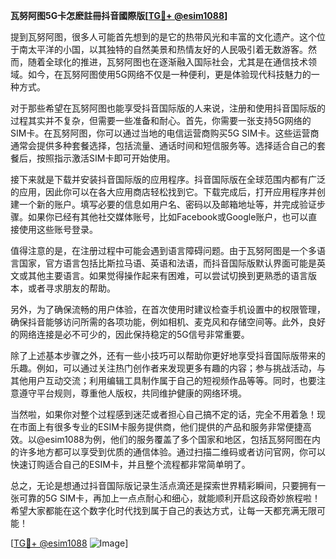 **瓦努阿图5G卡怎麽註冊抖音國際版[[TG💪+ @esim1088](https://t.me/s/esim1088)]**

提到瓦努阿图，很多人可能首先想到的是它的热带风光和丰富的文化遗产。这个位于南太平洋的小国，以其独特的自然美景和热情友好的人民吸引着无数游客。然而，随着全球化的推进，瓦努阿图也在逐渐融入国际社会，尤其是在通信技术领域。如今，在瓦努阿图使用5G网络不仅是一种便利，更是体验现代科技魅力的一种方式。

对于那些希望在瓦努阿图也能享受抖音国际版的人来说，注册和使用抖音国际版的过程其实并不复杂，但需要一些准备和耐心。首先，你需要一张支持5G网络的SIM卡。在瓦努阿图，你可以通过当地的电信运营商购买5G SIM卡。这些运营商通常会提供多种套餐选择，包括流量、通话时间和短信服务等。选择适合自己的套餐后，按照指示激活SIM卡即可开始使用。

接下来就是下载并安装抖音国际版的应用程序。抖音国际版在全球范围内都有广泛的应用，因此你可以在各大应用商店轻松找到它。下载完成后，打开应用程序并创建一个新的账户。填写必要的信息如用户名、密码以及邮箱地址等，并完成验证步骤。如果你已经有其他社交媒体账号，比如Facebook或Google账户，也可以直接使用这些账号登录。

值得注意的是，在注册过程中可能会遇到语言障碍问题。由于瓦努阿图是一个多语言国家，官方语言包括比斯拉马语、英语和法语，而抖音国际版默认界面可能是英文或其他主要语言。如果觉得操作起来有困难，可以尝试切换到更熟悉的语言版本，或者寻求朋友的帮助。

另外，为了确保流畅的用户体验，在首次使用时建议检查手机设置中的权限管理，确保抖音能够访问所需的各项功能，例如相机、麦克风和存储空间等。此外，良好的网络连接是必不可少的，因此保持稳定的5G信号非常重要。

除了上述基本步骤之外，还有一些小技巧可以帮助你更好地享受抖音国际版带来的乐趣。例如，可以通过关注热门创作者来发现更多有趣的内容；参与挑战活动，与其他用户互动交流；利用编辑工具制作属于自己的短视频作品等等。同时，也要注意遵守平台规则，尊重他人版权，共同维护健康的网络环境。

当然啦，如果你对整个过程感到迷茫或者担心自己搞不定的话，完全不用着急！现在市面上有很多专业的ESIM卡服务提供商，他们提供的产品和服务非常便捷高效。以@esim1088为例，他们的服务覆盖了多个国家和地区，包括瓦努阿图在内的许多地方都可以享受到优质的通信体验。通过扫描二维码或者访问官网，你可以快速订购适合自己的ESIM卡，并且整个流程都非常简单明了。

总之，无论是想通过抖音国际版记录生活点滴还是探索世界精彩瞬间，只要拥有一张可靠的5G SIM卡，再加上一点点耐心和细心，就能顺利开启这段奇妙旅程啦！希望大家都能在这个数字化时代找到属于自己的表达方式，让每一天都充满无限可能！

[[TG💪+ @esim1088](https://t.me/s/esim1088) ![Image](https://i.postimg.cc/4NQfJmqS/Snipaste-2025-05-13-00-14-12.png)]